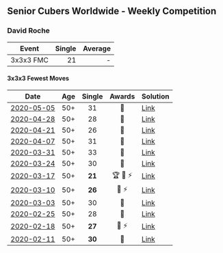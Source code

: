 ## Senior Cubers Worldwide - Weekly Competition
### David Roche

| Event | Single | Average |
| -- | --: | --: |
| 3x3x3 FMC | 21 | - |

#### 3x3x3 Fewest Moves

| Date | Age | Single | Awards | Solution |
| :--: | :--: | :--: | :--: | :-- |
| [2020-05-05](../fmc/results/2020-05-05.md) | 50+ | 31 | 🥈 | [Link](https://www.facebook.com/events/271150663928664/permalink/274553566921707/) |
| [2020-04-28](../fmc/results/2020-04-28.md) | 50+ | 28 | 🥈 | [Link](https://www.facebook.com/events/339284923718995/permalink/343729683274519/) |
| [2020-04-21](../fmc/results/2020-04-21.md) | 50+ | 26 | 🥇 | [Link](https://www.facebook.com/events/573932290186676/permalink/577860719793833/) |
| [2020-04-07](../fmc/results/2020-04-07.md) | 50+ | 31 | 🥈 | [Link](https://www.facebook.com/events/253518435802861/permalink/257872972034074/) |
| [2020-03-31](../fmc/results/2020-03-31.md) | 50+ | 33 | 🥉 | [Link](https://www.facebook.com/events/511598773063510/permalink/514712556085465/) |
| [2020-03-24](../fmc/results/2020-03-24.md) | 50+ | 30 | 🥈 | [Link](https://www.facebook.com/events/500266387310754/permalink/500672650603461/) |
| [2020-03-17](../fmc/results/2020-03-17.md) | 50+ | **21** | 🏆 🥇 ⚡ | [Link](https://www.facebook.com/events/210706923625115/permalink/211706620191812/) |
| [2020-03-10](../fmc/results/2020-03-10.md) | 50+ | **26** | 🥉 ⚡ | [Link](https://www.facebook.com/events/640532176759268/permalink/640978746714611/) |
| [2020-03-03](../fmc/results/2020-03-03.md) | 50+ | 30 | 🥉 | [Link](https://www.facebook.com/events/235909040903027/permalink/239537177206880/) |
| [2020-02-25](../fmc/results/2020-02-25.md) | 50+ | 28 | 🥇 | [Link](https://www.facebook.com/events/215751886207638/permalink/217139489402211/) |
| [2020-02-18](../fmc/results/2020-02-18.md) | 50+ | **27** | 🥈 ⚡ | [Link](https://www.facebook.com/groups/1604105099735401/permalink/2146673152145257/) |
| [2020-02-11](../fmc/results/2020-02-11.md) | 50+ | **30** | 🥉 | [Link](https://www.facebook.com/groups/1604105099735401/permalink/2138923996253506/) |


<!-- Global site tag (gtag.js) - Google Analytics -->
<script async src="https://www.googletagmanager.com/gtag/js?id=UA-86348435-3"></script>
<script>window.dataLayer = window.dataLayer || []; function gtag() {dataLayer.push(arguments);} gtag('js', new Date()); gtag('config', 'UA-86348435-3');</script>
